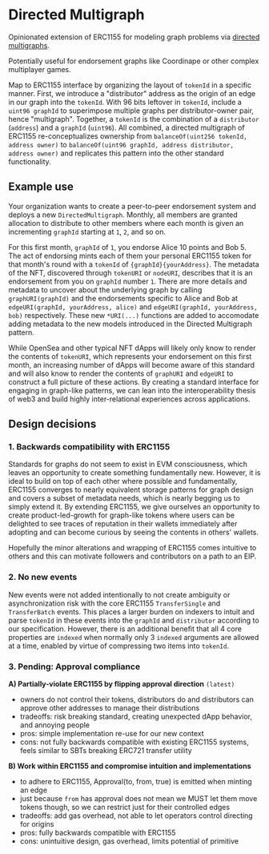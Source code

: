 # Directed Multigraph

Opinionated extension of ERC1155 for modeling graph problems via [directed multigraphs](https://en.wikipedia.org/wiki/Multigraph).

Potentially useful for endorsement graphs like Coordinape or other complex multiplayer games.

Map to ERC1155 interface by organizing the layout of `tokenId` in a specific manner. First, we introduce a "distributor" address as the origin of an edge in our graph into the `tokenId`. With 96 bits leftover in `tokenId`, include a `uint96 graphId` to superimpose multiple graphs per distributor-owner pair, hence "multigraph". Together, a `tokenId` is the combination of a `distributor` (`address`) and a `graphId` (`uint96`). All combined, a directed multigraph of ERC1155 re-conceptualizes ownership from `balanceOf(uint256 tokenId, address owner)` to `balanceOf(uint96 graphId, address distributor, address owner)` and replicates this pattern into the other standard functionality.

## Example use

Your organization wants to create a peer-to-peer endorsement system and deploys a new `DirectedMultigraph`. Monthly, all members are granted allocation to distribute to other members where each month is given an incrementing `graphId` starting at `1`, `2`, and so on.

For this first month, `graphId` of `1`, you endorse Alice 10 points and Bob 5. The act of endorsing mints each of them your personal ERC1155 token for that month's round with a `tokenId` of `{graphId}{yourAddress}`. The metadata of the NFT, discovered through `tokenURI` or `nodeURI`, describes that it is an endorsement from you on `graphId` number `1`. There are more details and metadata to uncover about the underlying graph by calling `graphURI(graphId)` and the endorsements specific to Alice and Bob at `edgeURI(graphId, yourAddress, alice)` and `edgeURI(graphId, yourAddress, bob)` respectively. These new `*URI(...)` functions are added to accomodate adding metadata to the new models introduced in the Directed Multigraph pattern.

While OpenSea and other typical NFT dApps will likely only know to render the contents of `tokenURI`, which represents your endorsement on this first month, an increasing number of dApps will become aware of this standard and will also know to render the contents of `graphURI` and `edgeURI` to construct a full picture of these actions. By creating a standard interface for engaging in graph-like patterns, we can lean into the interoperability thesis of web3 and build highly inter-relational experiences across applications.

## Design decisions

### 1. Backwards compatibility with ERC1155

Standards for graphs do not seem to exist in EVM consciousness, which leaves an opportunity to create something fundamentally new. However, it is ideal to build on top of each other where possible and fundamentally, ERC1155 converges to nearly equivalent storage patterns for graph design and covers a subset of metadata needs, which is nearly begging us to simply extend it. By extending ERC1155, we give ourselves an opportunity to create product-led-growth for graph-like tokens where users can be delighted to see traces of reputation in their wallets immediately after adopting and can become curious by seeing the contents in others' wallets.

Hopefully the minor alterations and wrapping of ERC1155 comes intuitive to others and this can motivate followers and contributors on a path to an EIP.

### 2. No new events

New events were not added intentionally to not create ambiguity or asynchronization risk with the core ERC1155 `TransferSingle` and `TransferBatch` events. This places a larger burden on indexers to intuit and parse `tokenId` in these events into the `graphId` and `distributor` according to our specification. However, there is an additional benefit that all 4 core properties are `indexed` when normally only 3 `indexed` arguments are allowed at a time, enabled by virtue of compressing two items into `tokenId`.

### 3. Pending: Approval compliance

**A) Partially-violate ERC1155 by flipping approval direction** `(latest)`

- owners do not control their tokens, distributors do and distributors can approve other addresses to manage their distributions
- tradeoffs: risk breaking standard, creating unexpected dApp behavior, and annoying people
- pros: simple implementation re-use for our new context
- cons: not fully backwards compatible with existing ERC1155 systems, feels similar to SBTs breaking ERC721 transfer utility

**B) Work within ERC1155 and compromise intuition and implementations**

- to adhere to ERC1155, Approval(to, from, true) is emitted when minting an edge
- just because `from` has approval does not mean we MUST let them move tokens though, so we can restrict just for their controlled edges
- tradeoffs: add gas overhead, not able to let operators control directing for origins
- pros: fully backwards compatible with ERC1155
- cons: unintuitive design, gas overhead, limits potential of primitive
